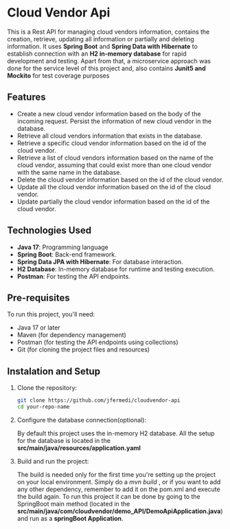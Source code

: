 # Cloud Vendor Api
This is a Rest API for managing cloud vendors information, contains the creation, retrieve, updating all information or partially and deleting information. 
It uses **Spring Boot** and **Spring Data with Hibernate** to establish connection with an **H2 in-memory database** for rapid development and testing. Apart from that, a microservice approach was done for the service level of this project and, also contains **Junit5 and Mockito** for test coverage purposes

## Features
- Create a new cloud vendor information based on the body of the incoming request. Persist the information of new cloud vendor in the database.
- Retrieve all cloud vendors information that exists in the database.
- Retrieve a specific cloud vendor information based on the id of the cloud vendor.
- Retrieve a list of cloud vendors information based on the name of the cloud vendor, assuming that could exist more than one cloud vendor with the same name in the database.
- Delete the cloud vendor information based on the id of the cloud vendor.
- Update all the cloud vendor information based on the id of the cloud vendor.
- Update partially the cloud vendor information based on the id of the cloud vendor.

## Technologies Used

- **Java 17**: Programming language
- **Spring Boot**: Back-end framework.
- **Spring Data JPA with Hibernate**: For database interaction.
- **H2 Database**: In-memory database for runtime and testing execution.
- **Postman**: For testing the API endpoints.

## Pre-requisites

To run this project, you'll need: 
- Java 17 or later
- Maven (for dependency management)
- Postman (for testing the API endpoints using collections)
- Git (for cloning the project files and resources)

## Instalation and Setup

1. Clone the repository:
   ```bash
   git clone https://github.com/jfermedi/cloudvendor-api
   cd your-repo-name

2. Configure the database connection(optional):

    By default this project uses the in-memory H2 database.
   All the setup for the database is located in the **src/main/java/resources/application.yaml**

4. Build and run the project:
   
   The build is needed only for the first time you're setting up the project on your local environment. Simply do a *mvn build* , or if you want to add any other dependency, remember to add it on the pom.xml and execute the build again.
   To run this project it can be done by going to the SpringBoot main method (located in the **src/main/java/com/cloudvendor/demo_API/DemoApiApplication.java**) and run as a **springBoot Application**.
